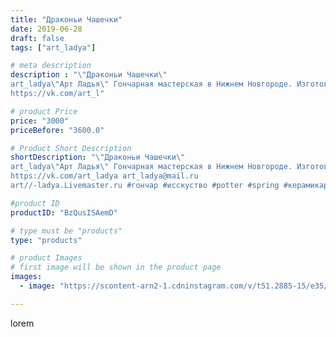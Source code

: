 ```yaml
---
title: "Драконьи Чашечки"
date: 2019-06-28
draft: false
tags: ["art_ladya"]

# meta description
description : "\"Драконьи Чашечки\" 
art_ladya\"Арт Ладья\" Гончарная мастерская в Нижнем Новгороде. Изготовление керамики и мастер//-классы по обучению. 
https://vk.com/art_l"

# product Price
price: "3000"
priceBefore: "3600.0"

# Product Short Description
shortDescription: "\"Драконьи Чашечки\" 
art_ladya\"Арт Ладья\" Гончарная мастерская в Нижнем Новгороде. Изготовление керамики и мастер//-классы по обучению. 
https://vk.com/art_ladya art_ladya@mail.ru 
art//-ladya.Livemaster.ru #гончар #исскуство #potter #spring #керамикаручнаяработа #гончарнаямастерская #драконы #handmade #посудаизглины #керамика #гончарнаяпосуда #эксклюзивнаякерамика #dishes #decor #ceramicar #claygoods #tankard #earthenware #ceramic #design #кружка #чашечки #restaurant #ceramicart #дракон #clay #авторскаякерамика #magic #tea #dragon"

#product ID
productID: "BzQusISAemD"

# type must be "products"
type: "products"

# product Images
# first image will be shown in the product page
images:
  - image: "https://scontent-arn2-1.cdninstagram.com/v/t51.2885-15/e35/65456655_2235181769850214_3565115266670338405_n.jpg?tp=1&_nc_ht=scontent-arn2-1.cdninstagram.com&_nc_cat=110&_nc_ohc=QudkTQqFKBcAX-R3jtE&ccb=7-4&oh=258ecbde39ecede3cb2662a2a45bc4a3&oe=6085C777&_nc_sid=86f79a&ig_cache_key=MjA3NjM2NDc3MDkwNjMzNTYxOQ%3D%3D.2-ccb7-4"

---
```

lorem
